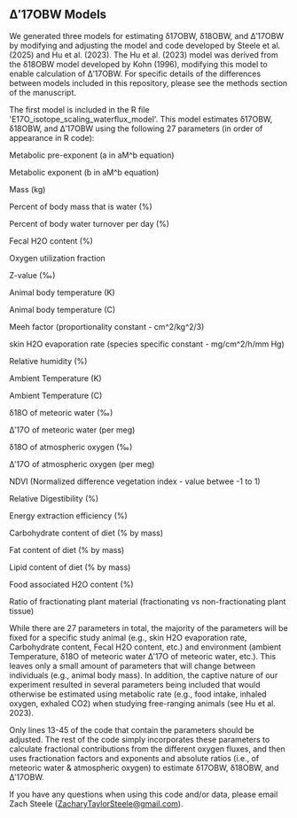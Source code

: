 ## Δ′17OBW Models

We generated three models for estimating δ17OBW, δ18OBW, and Δ′17OBW by modifying and adjusting the model and code developed by Steele et al. (2025) and Hu et al. (2023). The Hu et al. (2023) model was derived from the δ18OBW model developed by Kohn (1996), modifying this model to enable calculation of Δ′17OBW. For specific details of the differences between models included in this repository, please see the methods section of the manuscript. 

The first model is included in the R file 'E17O_isotope_scaling_waterflux_model'. This model estimates δ17OBW, δ18OBW, and Δ′17OBW using the following 27 parameters (in order of appearance in R code):

Metabolic pre-exponent (a in aM^b equation)

Metabolic exponent (b in aM^b equation)

Mass (kg)

Percent of body mass that is water (%)

Percent of body water turnover per day (%)

Fecal H2O content (%)

Oxygen utilization fraction

Z-value (‰)

Animal body temperature (K)

Animal body temperature (C)

Meeh factor (proportionality constant - cm^2/kg^2/3) 

skin H2O evaporation rate (species specific constant - mg/cm^2/h/mm Hg)

Relative humidity (%)

Ambient Temperature (K)

Ambient Temperature (C)

δ18O of meteoric water (‰)

Δ′17O of meteoric water (per meg)

δ18O of atmospheric oxygen (‰)

Δ′17O of atmospheric oxygen (per meg)

NDVI (Normalized difference vegetation index - value betwee -1 to 1)

Relative Digestibility (%)

Energy extraction efficiency (%)

Carbohydrate content of diet (% by mass)

Fat content of diet (% by mass)

Lipid content of diet (% by mass)

Food associated H2O content (%)

Ratio of fractionating plant material (fractionating vs non-fractionating plant tissue)

While there are 27 parameters in total, the majority of the parameters will be fixed for a specific study animal (e.g., skin H2O evaporation rate, Carbohydrate content, Fecal H2O content, etc.) and environment (ambient Temperature, δ18O of meteoric water
Δ′17O of meteoric water, etc.). This leaves only a small amount of parameters that will change between individuals (e.g., animal body mass). In addition, the captive nature of our experiment resulted in several parameters being included that would otherwise be estimated using metabolic rate (e.g., food intake, inhaled oxygen, exhaled CO2) when studying free-ranging animals (see Hu et al. 2023).

Only lines 13-45 of the code that contain the parameters should be adjusted. The rest of the code simply incorporates these parameters to calculate fractional contributions from the different oxygen fluxes, and then uses fractionation factors and exponents and absolute ratios (i.e., of meteoric water & atmospheric oxygen) to estimate δ17OBW, δ18OBW, and Δ′17OBW. 

If you have any questions when using this code and/or data, please email Zach Steele (ZacharyTaylorSteele@gmail.com).
